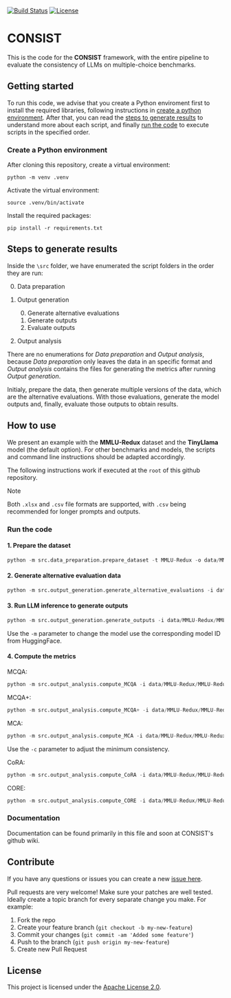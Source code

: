 <!-- Build Status, is a great thing to have at the top of your repository, it shows that you take your CI/CD as first class citizens -->
<!-- [![Build Status](https://travis-ci.org/jjasghar/ibm-cloud-cli.svg?branch=master)](https://travis-ci.org/jjasghar/ibm-cloud-cli) -->
[![Build Status](https://app.travis-ci.com/IBM/cora.svg?token=3QHapyMs1C2MgHcEzaRi&branch=main)](https://app.travis-ci.com/IBM/cora)
[![License](https://img.shields.io/badge/License-Apache_2.0-blue.svg)](https://opensource.org/licenses/Apache-2.0)

# CONSIST
This is the code for the **CONSIST** framework, with the entire pipeline to evaluate the consistency of LLMs on multiple-choice benchmarks. 
<!--As described in **The Non-Determinism of Small LLMs: Evidence of Low Answer Consistency in Repetition Trials of Standard Multiple-Choice Benchmarks** paper.-->

<!-- A more detailed Usage or detailed explaination of the repository here -->
## Getting started

To run this code, we advise that you create a Python enviroment first to install the required libraries, following instructions in [create a python environment](#create-a-python-environment). After that, you can read the [steps to generate results](#steps-to-generate-results) to understand more about each script, and finally [run the code](#run-the-code) to execute scripts in the specified order.

### Create a Python environment

After cloning this repository, create a virtual environment:
```
python -m venv .venv
```
Activate the virtual environment:
```
source .venv/bin/activate
```
Install the required packages:
```
pip install -r requirements.txt
```

## Steps to generate results

Inside the `\src` folder, we have enumerated the script folders in the order they are run:

0. Data preparation
1. Output generation

    0. Generate alternative evaluations
    1. Generate outputs
    2. Evaluate outputs

2. Output analysis

There are no enumerations for *Data preparation* and *Output analysis*, because *Data preparation* only leaves the data in an specific format and *Output analysis* contains the files for generating the metrics after running *Output generation*.

Initialy, prepare the data, then generate multiple versions of the data, which are the alternative evaluations. With those evaluations, generate the model outputs and, finally, evaluate those outputs to obtain results.

## How to use
We present an example with the **MMLU-Redux** dataset and the **TinyLlama** model (the default option). For other benchmarks and models, the scripts and command line instructions should be adapted accordingly. 

The following instructions work if executed at the `root` of this github repository.

>[!NOTE] 
> Both `.xlsx` and `.csv` file formats are supported, with `.csv` being recommended for longer prompts and outputs.

### Run the code

#### 1. Prepare the dataset
``` python
python -m src.data_preparation.prepare_dataset -t MMLU-Redux -o data/MMLU-Redux/MMLU-Redux_prepared.xlsx
```

#### 2. Generate alternative evaluation data
``` python
python -m src.output_generation.generate_alternative_evaluations -i data/MMLU-Redux/MMLU-Redux_prepared.xlsx -o data/MMLU-Redux/MMLU-Redux_wAlternativeEvaluations.xlsx
```

#### 3. Run LLM inference to generate outputs
``` python
python -m src.output_generation.generate_outputs -i data/MMLU-Redux/MMLU-Redux_wAlternativeEvaluations.xlsx -o data/MMLU-Redux/MMLU-Redux_wOutputs.xlsx
```
Use the `-m` parameter to change the model use the corresponding model ID from HuggingFace.

#### 4. Compute the metrics
MCQA:
``` python
python -m src.output_analysis.compute_MCQA -i data/MMLU-Redux/MMLU-Redux_wOutputs.xlsx
```

MCQA+:
``` python
python -m src.output_analysis.compute_MCQA+ -i data/MMLU-Redux/MMLU-Redux_wOutputs.xlsx
```

MCA:
``` python
python -m src.output_analysis.compute_MCA -i data/MMLU-Redux/MMLU-Redux_wOutputs.xlsx
```
Use the `-c` parameter to adjust the minimum consistency.

CoRA:
``` python
python -m src.output_analysis.compute_CoRA -i data/MMLU-Redux/MMLU-Redux_wOutputs.xlsx
```

CORE:
``` python
python -m src.output_analysis.compute_CORE -i data/MMLU-Redux/MMLU-Redux_wOutputs.xlsx
```

### Documentation

Documentation can be found primarily in this file and soon at CONSIST's github wiki.

## Contribute

<!-- Questions can be useful but optional, this gives you a place to say, "This is how to contact this project maintainers or create PRs -->
If you have any questions or issues you can create a new [issue here](https://github.com/IBM/cora/issues).

Pull requests are very welcome! Make sure your patches are well tested.
Ideally create a topic branch for every separate change you make. For
example:

1. Fork the repo
2. Create your feature branch (`git checkout -b my-new-feature`)
3. Commit your changes (`git commit -am 'Added some feature'`)
4. Push to the branch (`git push origin my-new-feature`)
5. Create new Pull Request

## License
<!-- All source files must include a Copyright and License header. The SPDX license header is
preferred because it can be easily scanned. -->

This project is licensed under the [Apache License 2.0](LICENSE).

<!--
```text
#
# Copyright IBM Corp. 2023 - 2024
# SPDX-License-Identifier: Apache-2.0
#
``` -->

<!--## Contributors
[<img src="https://github.com/paulocavalin.png" width="60px;"/>](https://github.com/paulocavalin/)
[<img src="https://github.com/cassiasamp.png" width="60px;"/>](https://github.com/cassiasamp/)
[<img src="https://github.com/marcelo-grave.png" width="60px;"/>](https://github.com/marcelo-grave/)-->


<!--## Citing the project

You can cite the project as:

```bibtex
@misc{pinhanez2025nondeterminismsmallllmsevidence,
 title = {The Non-Determinism of Small LLMs: Evidence of Low Answer Consistency in Repetition Trials of Standard Multiple-Choice Benchmarks}, 
 author = {Claudio Pinhanez and Paulo Cavalin and Cassia Sanctos and Marcelo Grave and Yago Primerano},
 year = {2025},
 eprint = {2509.09705},
 archivePrefix = {arXiv},
 primaryClass = {cs.CL},
 url = {https://arxiv.org/abs/2509.09705}, 
}
```-->
